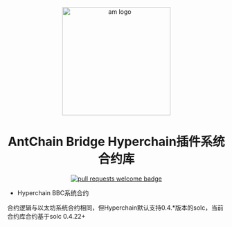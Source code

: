 <div align="center">
  <img alt="am logo" src="https://gw.alipayobjects.com/zos/bmw-prod/3ee4adc7-1960-4dbf-982e-522ac135a0c0.svg" width="250" >
  <h1 align="center">AntChain Bridge Hyperchain插件系统合约库</h1>
  <p align="center">
    <a href="http://makeapullrequest.com">
      <img alt="pull requests welcome badge" src="https://img.shields.io/badge/PRs-welcome-brightgreen.svg?style=flat">
    </a>
  </p>
</div>

- Hyperchain BBC系统合约

合约逻辑与以太坊系统合约相同，但Hyperchain默认支持0.4.*版本的solc，当前合约库合约基于solc 0.4.22+